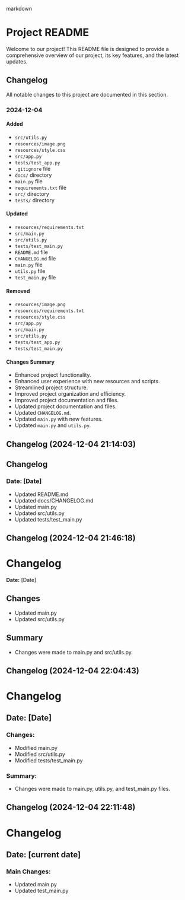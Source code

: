 markdown
# Project README

Welcome to our project! This README file is designed to provide a comprehensive overview of our project, its key features, and the latest updates.

## Changelog

All notable changes to this project are documented in this section.

### 2024-12-04

#### Added
- `src/utils.py`
- `resources/image.png`
- `resources/style.css`
- `src/app.py`
- `tests/test_app.py`
- `.gitignore` file
- `docs/` directory
- `main.py` file
- `requirements.txt` file
- `src/` directory
- `tests/` directory

#### Updated
- `resources/requirements.txt`
- `src/main.py`
- `src/utils.py`
- `tests/test_main.py`
- `README.md` file
- `CHANGELOG.md` file
- `main.py` file
- `utils.py` file
- `test_main.py` file

#### Removed
- `resources/image.png`
- `resources/requirements.txt`
- `resources/style.css`
- `src/app.py`
- `src/main.py`
- `src/utils.py`
- `tests/test_app.py`
- `tests/test_main.py`

#### Changes Summary
- Enhanced project functionality.
- Enhanced user experience with new resources and scripts.
- Streamlined project structure.
- Improved project organization and efficiency.
- Improved project documentation and files.
- Updated project documentation and files.
- Updated `CHANGELOG.md`.
- Updated `main.py` with new features.
- Updated `main.py` and `utils.py`.
## Changelog (2024-12-04 21:14:03)
## Changelog

### Date: [Date]

- Updated README.md
- Updated docs/CHANGELOG.md
- Updated main.py
- Updated src/utils.py
- Updated tests/test_main.py
## Changelog (2024-12-04 21:46:18)
# Changelog

**Date:** [Date]

## Changes

- Updated main.py
- Updated src/utils.py

## Summary

- Changes were made to main.py and src/utils.py.
## Changelog (2024-12-04 22:04:43)
# Changelog

## Date: [Date]

### Changes:
- Modified main.py
- Modified src/utils.py
- Modified tests/test_main.py

### Summary:
- Changes were made to main.py, utils.py, and test_main.py files.
## Changelog (2024-12-04 22:11:48)
# Changelog

## Date: [current date]

### Main Changes:
- Updated main.py
- Updated test_main.py